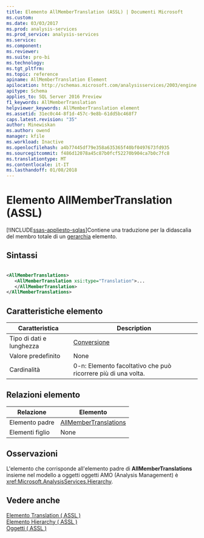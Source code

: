 ```yaml
---
title: Elemento AllMemberTranslation (ASSL) | Documenti Microsoft
ms.custom: 
ms.date: 03/03/2017
ms.prod: analysis-services
ms.prod_service: analysis-services
ms.service: 
ms.component: 
ms.reviewer: 
ms.suite: pro-bi
ms.technology: 
ms.tgt_pltfrm: 
ms.topic: reference
apiname: AllMemberTranslation Element
apilocation: http://schemas.microsoft.com/analysisservices/2003/engine
apitype: Schema
applies_to: SQL Server 2016 Preview
f1_keywords: AllMemberTranslation
helpviewer_keywords: AllMemberTranslation element
ms.assetid: 31ec0c44-8f1d-457c-9e8b-61dd5bc468f7
caps.latest.revision: "35"
author: Minewiskan
ms.author: owend
manager: kfile
ms.workload: Inactive
ms.openlocfilehash: a4b77445df79e358a635365f40bf0497673fd935
ms.sourcegitcommit: f486d12078a45c87b0fcf52270b904ca7b0c7fc8
ms.translationtype: MT
ms.contentlocale: it-IT
ms.lasthandoff: 01/08/2018
---
```

# <a name="allmembertranslation-element-assl"></a>Elemento AllMemberTranslation (ASSL)
[!INCLUDE[ssas-appliesto-sqlas](../../../includes/ssas-appliesto-sqlas.md)]Contiene una traduzione per la didascalia del membro totale di un [gerarchia](../../../analysis-services/scripting/objects/hierarchy-element-assl.md) elemento.  
  
## <a name="syntax"></a>Sintassi  
  
```xml  
  
<AllMemberTranslations>  
   <AllMemberTranslation xsi:type="Translation">...  
   </AllMemberTranslation>  
</AllMemberTranslations>  
```  
  
## <a name="element-characteristics"></a>Caratteristiche elemento  
  
|Caratteristica|Description|  
|--------------------|-----------------|  
|Tipo di dati e lunghezza|[Conversione](../../../analysis-services/scripting/objects/translation-element-assl.md)|  
|Valore predefinito|None|  
|Cardinalità|0-n: Elemento facoltativo che può ricorrere più di una volta.|  
  
## <a name="element-relationships"></a>Relazioni elemento  
  
|Relazione|Elemento|  
|------------------|-------------|  
|Elemento padre|[AllMemberTranslations](../../../analysis-services/scripting/collections/allmembertranslations-element-assl.md)|  
|Elementi figlio|None|  
  
## <a name="remarks"></a>Osservazioni  
 L'elemento che corrisponde all'elemento padre di **AllMemberTranslations** insieme nel modello a oggetti oggetti AMO (Analysis Management) è <xref:Microsoft.AnalysisServices.Hierarchy>.  
  
## <a name="see-also"></a>Vedere anche  
 [Elemento Translation &#40; ASSL &#41;](../../../analysis-services/scripting/objects/translation-element-assl.md)   
 [Elemento Hierarchy &#40; ASSL &#41;](../../../analysis-services/scripting/objects/hierarchy-element-assl.md)   
 [Oggetti &#40; ASSL &#41;](../../../analysis-services/scripting/objects/objects-assl.md)  
  
  

